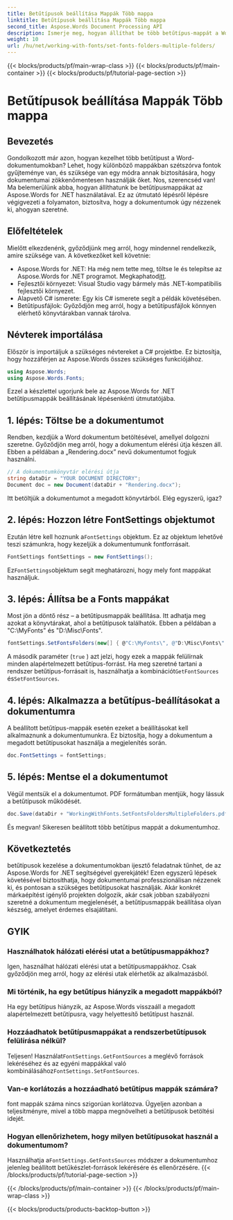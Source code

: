 ```yaml
---
title: Betűtípusok beállítása Mappák Több mappa
linktitle: Betűtípusok beállítása Mappák Több mappa
second_title: Aspose.Words Document Processing API
description: Ismerje meg, hogyan állíthat be több betűtípus-mappát a Word-dokumentumokban az Aspose.Words for .NET használatával. Ez a lépésenkénti útmutató biztosítja, hogy a dokumentumok pontosan a szükséges betűtípusokat használják.
weight: 10
url: /hu/net/working-with-fonts/set-fonts-folders-multiple-folders/
---
```


{{< blocks/products/pf/main-wrap-class >}}
{{< blocks/products/pf/main-container >}}
{{< blocks/products/pf/tutorial-page-section >}}

# Betűtípusok beállítása Mappák Több mappa

## Bevezetés

Gondolkozott már azon, hogyan kezelhet több betűtípust a Word-dokumentumokban? Lehet, hogy különböző mappákban szétszórva fontok gyűjteménye van, és szüksége van egy módra annak biztosítására, hogy dokumentumai zökkenőmentesen használják őket. Nos, szerencséd van! Ma belemerülünk abba, hogyan állíthatunk be betűtípusmappákat az Aspose.Words for .NET használatával. Ez az útmutató lépésről lépésre végigvezeti a folyamaton, biztosítva, hogy a dokumentumok úgy nézzenek ki, ahogyan szeretné.

## Előfeltételek

Mielőtt elkezdenénk, győződjünk meg arról, hogy mindennel rendelkezik, amire szüksége van. A következőket kell követnie:

-  Aspose.Words for .NET: Ha még nem tette meg, töltse le és telepítse az Aspose.Words for .NET programot. Megkaphatod[itt](https://releases.aspose.com/words/net/).
- Fejlesztői környezet: Visual Studio vagy bármely más .NET-kompatibilis fejlesztői környezet.
- Alapvető C# ismerete: Egy kis C# ismerete segít a példák követésében.
- Betűtípusfájlok: Győződjön meg arról, hogy a betűtípusfájlok könnyen elérhető könyvtárakban vannak tárolva.

## Névterek importálása

Először is importáljuk a szükséges névtereket a C# projektbe. Ez biztosítja, hogy hozzáférjen az Aspose.Words összes szükséges funkciójához.

```csharp
using Aspose.Words;
using Aspose.Words.Fonts;
```

Ezzel a készlettel ugorjunk bele az Aspose.Words for .NET betűtípusmappák beállításának lépésenkénti útmutatójába.

## 1. lépés: Töltse be a dokumentumot

Rendben, kezdjük a Word dokumentum betöltésével, amellyel dolgozni szeretne. Győződjön meg arról, hogy a dokumentum elérési útja készen áll. Ebben a példában a „Rendering.docx” nevű dokumentumot fogjuk használni.

```csharp
// A dokumentumkönyvtár elérési útja
string dataDir = "YOUR DOCUMENT DIRECTORY";
Document doc = new Document(dataDir + "Rendering.docx");
```

Itt betöltjük a dokumentumot a megadott könyvtárból. Elég egyszerű, igaz?

## 2. lépés: Hozzon létre FontSettings objektumot

 Ezután létre kell hoznunk a`FontSettings` objektum. Ez az objektum lehetővé teszi számunkra, hogy kezeljük a dokumentumunk fontforrásait.

```csharp
FontSettings fontSettings = new FontSettings();
```

 Ez`FontSettings`objektum segít meghatározni, hogy mely font mappákat használjuk.

## 3. lépés: Állítsa be a Fonts mappákat

Most jön a döntő rész – a betűtípusmappák beállítása. Itt adhatja meg azokat a könyvtárakat, ahol a betűtípusok találhatók. Ebben a példában a "C:\MyFonts\" és "D:\Misc\Fonts\".

```csharp
fontSettings.SetFontsFolders(new[] { @"C:\MyFonts\", @"D:\Misc\Fonts\" }, true);
```

A második paraméter (`true` ) azt jelzi, hogy ezek a mappák felülírnak minden alapértelmezett betűtípus-forrást. Ha meg szeretné tartani a rendszer betűtípus-forrásait is, használhatja a kombinációt`GetFontSources` és`SetFontSources`.

## 4. lépés: Alkalmazza a betűtípus-beállításokat a dokumentumra

A beállított betűtípus-mappák esetén ezeket a beállításokat kell alkalmaznunk a dokumentumunkra. Ez biztosítja, hogy a dokumentum a megadott betűtípusokat használja a megjelenítés során.

```csharp
doc.FontSettings = fontSettings;
```

## 5. lépés: Mentse el a dokumentumot

Végül mentsük el a dokumentumot. PDF formátumban mentjük, hogy lássuk a betűtípusok működését.

```csharp
doc.Save(dataDir + "WorkingWithFonts.SetFontsFoldersMultipleFolders.pdf");
```

És megvan! Sikeresen beállított több betűtípus mappát a dokumentumhoz.

## Következtetés

betűtípusok kezelése a dokumentumokban ijesztő feladatnak tűnhet, de az Aspose.Words for .NET segítségével gyerekjáték! Ezen egyszerű lépések követésével biztosíthatja, hogy dokumentumai professzionálisan nézzenek ki, és pontosan a szükséges betűtípusokat használják. Akár konkrét márkaépítést igénylő projekten dolgozik, akár csak jobban szabályozni szeretné a dokumentum megjelenését, a betűtípusmappák beállítása olyan készség, amelyet érdemes elsajátítani.

## GYIK

### Használhatok hálózati elérési utat a betűtípusmappákhoz?
Igen, használhat hálózati elérési utat a betűtípusmappákhoz. Csak győződjön meg arról, hogy az elérési utak elérhetők az alkalmazásból.

### Mi történik, ha egy betűtípus hiányzik a megadott mappákból?
Ha egy betűtípus hiányzik, az Aspose.Words visszaáll a megadott alapértelmezett betűtípusra, vagy helyettesítő betűtípust használ.

### Hozzáadhatok betűtípusmappákat a rendszerbetűtípusok felülírása nélkül?
 Teljesen! Használat`FontSettings.GetFontSources` a meglévő források lekéréséhez és az egyéni mappákkal való kombinálásához`FontSettings.SetFontSources`.

### Van-e korlátozás a hozzáadható betűtípus mappák számára?
font mappák száma nincs szigorúan korlátozva. Ügyeljen azonban a teljesítményre, mivel a több mappa megnövelheti a betűtípusok betöltési idejét.

### Hogyan ellenőrizhetem, hogy milyen betűtípusokat használ a dokumentumom?
 Használhatja a`FontSettings.GetFontsSources` módszer a dokumentumhoz jelenleg beállított betűkészlet-források lekérésére és ellenőrzésére.
{{< /blocks/products/pf/tutorial-page-section >}}

{{< /blocks/products/pf/main-container >}}
{{< /blocks/products/pf/main-wrap-class >}}

{{< blocks/products/products-backtop-button >}}
